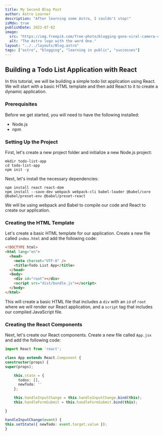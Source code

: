```yaml
---
title: My Second Blog Post
author: Astro Learner
description: "After learning some Astro, I couldn't stop!"
isMdx: true
publishDate: 2022-07-02
image:
  src: "https://img.freepik.com/free-photo/blogging-gone-viral-camera-concept_53876-127618.jpg?w=2000&t=st=1679335075~exp=1679335675~hmac=8179dee088b8dfd3ac8a0823d994a95185191681d85fe189736681d56f3df1b2"
  alt: "The Astro logo with the word One."
layout: "../../layouts/Blog.astro"
tags: ["astro", "blogging", "learning in public", "successes"]
---
```


## Building a Todo List Application with React

In this tutorial, we will be building a simple todo list application using React. We will start with a basic HTML template and then add React to it to create a dynamic application.

### Prerequisites

Before we get started, you will need to have the following installed:

- Node.js
- npm

### Setting Up the Project

First, let's create a new project folder and initialize a new Node.js project:

```t
mkdir todo-list-app
cd todo-list-app
npm init -y
```

Next, let's install the necessary dependencies:

```t
npm install react react-dom
npm install --save-dev webpack webpack-cli babel-loader @babel/core @babel/preset-env @babel/preset-react
```

We will be using webpack and Babel to compile our code and React to create our application.

### Creating the HTML Template

Let's create a basic HTML template for our application. Create a new file called `index.html` and add the following code:

```html
<!DOCTYPE html>
<html lang="en">
  <head>
    <meta charset="UTF-8" />
    <title>Todo List App</title>
  </head>
  <body>
    <div id="root"></div>
    <script src="dist/bundle.js"></script>
  </body>
</html>
```

This will create a basic HTML file that includes a `div` with an `id` of `root` where we will render our React application, and a `script` tag that includes our compiled JavaScript file.

### Creating the React Components

Next, let's create our React components. Create a new file called `App.jsx` and add the following code:

```ts
import React from 'react';

class App extends React.Component {
constructor(props) {
super(props);

    this.state = {
      todos: [],
      newTodo: ''
    };

    this.handleInputChange = this.handleInputChange.bind(this);
    this.handleFormSubmit = this.handleFormSubmit.bind(this);

}

handleInputChange(event) {
this.setState({ newTodo: event.target.value });
}
```
